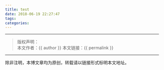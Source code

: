```yaml
---
title: test
date: 2018-06-19 22:27:47
tags:
categories:
---
```





---

>版权声明：<br>
>本文作者：{{ author }}
>本文链接：{{ permalink }}
<hr>
除非注明，本博文章均为原创，转载请以链接形式标明本文地址。<br>
